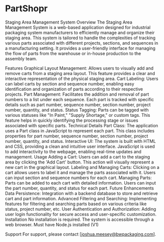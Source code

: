 # PartShopr
Staging Area Management System
Overview
The Staging Area Management System is a web-based application designed for industrial packaging system manufacturers to efficiently manage and organize their staging area. This system is tailored to handle the complexities of tracking various parts associated with different projects, sections, and sequences in a manufacturing setting. It provides a user-friendly interface for managing the flow of parts from the warehouse or in-house production to the assembly team.

Features
Graphical Layout Management: Allows users to visually add and remove carts from a staging area layout. This feature provides a clear and interactive representation of the physical staging area.
Cart Labeling: Users can label carts by section and sequence number, enabling easy identification and organization of parts according to their respective projects.
Part Management: Facilitates the addition and removal of part numbers to a list under each sequence. Each part is tracked with specific details such as part number, sequence number, section number, project number, quantity, and status.
Status Tagging: Parts can be tagged with various statuses like "In Paint," "Supply Shortage," or custom tags. This feature helps in quickly identifying the processing stage or issues associated with specific parts.
Technical Details
Part Class: The application uses a Part class in JavaScript to represent each part. This class includes properties for part number, sequence number, section number, project number, quantity, and status.
Interactive UI: The system is built with HTML and CSS, providing a clean and intuitive user interface. JavaScript is used to add interactivity to the webpage, enabling real-time updates and management.
Usage
Adding a Cart: Users can add a cart to the staging area by clicking the 'Add Cart' button. This action will visually represent a new cart in the graphical layout.
Labeling and Managing Carts: Clicking on a cart allows users to label it and manage the parts associated with it. Users can input section and sequence numbers for each cart.
Managing Parts: Parts can be added to each cart with detailed information. Users can input the part number, quantity, and status for each part.
Future Enhancements
Data Persistence: Integration with a backend database to store and retrieve cart and part information.
Advanced Filtering and Searching: Implementing features for filtering and searching parts based on various criteria like status, project number, etc.
User Authentication and Authorization: Adding user login functionality for secure access and user-specific customization.
Installation
No installation is required. The system is accessible through a web browser.
Must have Node.js installed (V1)

Support
For support, please contact [joshua.meesey@bwpackaging.com].
